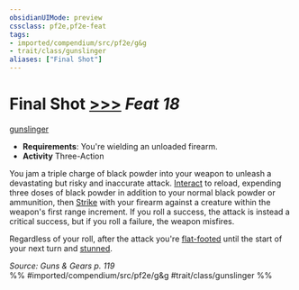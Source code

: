 ```yaml
---
obsidianUIMode: preview
cssclass: pf2e,pf2e-feat
tags:
- imported/compendium/src/pf2e/g&g
- trait/class/gunslinger
aliases: ["Final Shot"]
---
```

# Final Shot  [>>>](chapter-9-playing-the-game.md#Actions "Three-Action") *Feat 18*  
[gunslinger](rules/traits/gunslinger-g-g.md)  

- **Requirements**: You're wielding an unloaded firearm.
- **Activity** Three-Action

You jam a triple charge of black powder into your weapon to unleash a devastating but risky and inaccurate attack. [Interact](interact.md) to reload, expending three doses of black powder in addition to your normal black powder or ammunition, then [Strike](strike.md) with your firearm against a creature within the weapon's first range increment. If you roll a success, the attack is instead a critical success, but if you roll a failure, the weapon misfires.

Regardless of your roll, after the attack you're [flat-footed](conditions.md#Flat-footed) until the start of your next turn and [stunned](conditions.md#Stunned).

*Source: Guns & Gears p. 119*  
%% #imported/compendium/src/pf2e/g&g #trait/class/gunslinger %%